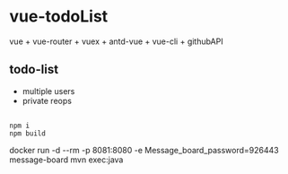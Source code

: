# vue-todoList
vue + vue-router + vuex + antd-vue + vue-cli + githubAPI

## todo-list
- multiple users
- private reops

## 
```
npm i 
npm build
```
docker run -d --rm -p 8081:8080 -e Message_board_password=926443 \
message-board mvn exec:java
